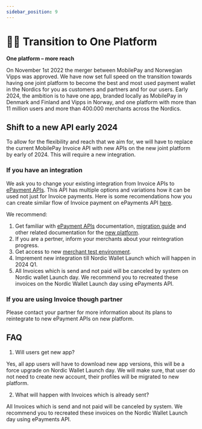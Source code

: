 ```yaml
---
sidebar_position: 9
---
```


# 💙🧡 Transition to One Platform

**One platform – more reach**

On November 1st 2022 the merger between MobilePay and Norwegian Vipps was approved. We have now set full speed on the transition towards having one joint platform to become the best and most used payment wallet in the Nordics for you as customers and partners and for our users. 
Early 2024, the ambition is to have one app, branded locally as MobilePay in Denmark and Finland and Vipps in Norway, and one platform with more than 11 million users and more than 400.000 merchants across the Nordics.  

## Shift to a new API early 2024

To allow for the flexibility and reach that we aim for, we will have to replace the current MobilePay Invoice API with new APIs on the new joint platform by early of 2024. This will require a new integration.  

### If you have an integration

We ask you to change your existing integration from Invoice APIs to [ePayment APIs](https://developer.vippsmobilepay.com/docs/APIs/epayment-api/). This API has multiple options and variations how it can be used not just for Invoice payments. Here is some recomendations how you can create similar flow of Invoice payment on ePayments API [here](https://developer.vippsmobilepay.com/docs/solutions/invoice-through-epayments/).

We recommend:
1. Get familiar with [ePayment APIs](https://developer.vippsmobilepay.com/docs/APIs/epayment-api/)  documentation, [migration guide](https://developer.vippsmobilepay.com/docs/vipps-developers/mp-migration-guide/#invoice-vs-epayment) and other related documentation for the [new platform](https://developer.vippsmobilepay.com/). 
2. If you are a pertner, inform your merchants about your reintegration progress.
3. Get access to new [merchant test environment](https://www.mobilepaygroup.com/partner/merchant-test).
4. Imprement new integration till Nordic Wallet Launch which will happen in 2024 Q1.
5. All Invoices which is send and not paid will be canceled by system on Nordic wallet Launch day. We recommend you to recreated these invoices on the Nordic Wallet Launch day using ePayments API. 

### If you are using Invoice though partner

Please contact your partner for more information about its plans to reintegrate to new ePayment APIs on new platform.
 

## FAQ
1. Will users get new app?

Yes, all app users will have to download new app versions, this will be a force upgrade on Nordic Wallet Launch day. We will make sure, that user do not need to create new account, their profiles will be migrated to new platform. 

2. What will happen with Invoices which is already sent?

All Invoices which is send and not paid will be canceled by system. We recommend you to recreated these invoices on the Nordic Wallet Launch day using ePayments API. 
